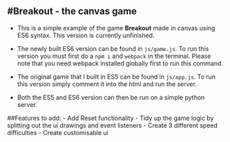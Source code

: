 #Breakout - the canvas game
---

- This is a simple example of the game **Breakout** made in canvas using ES6 syntax. This version is currently unfinished.

- The newly built ES6 version can be found in `js/game.js`. To run this version you must first do a `npm i` and `webpack` in the terminal. Please note that you need webpack installed globally first to run this command. 

- The original game that I built in ES5 can be found in `js/app.js`. To run this version simply comment it into the html and run the server.

- Both the ES5 and ES6 version can then be run on a simple python server.

##Features to add:
	- Add Reset functionality
	- Tidy up the game logic by splitting out the ui drawings and event listeners
	- Create 3 different speed difficulties
    - Create customisable ui